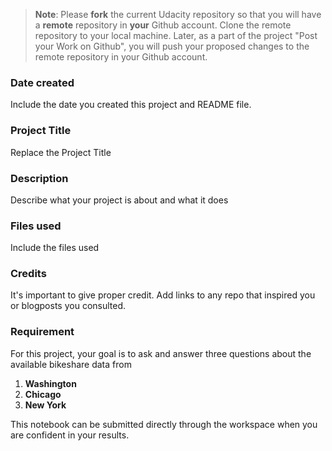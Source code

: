 >**Note**: Please **fork** the current Udacity repository so that you will have a **remote** repository in **your** Github account. Clone the remote repository to your local machine. Later, as a part of the project "Post your Work on Github", you will push your proposed changes to the remote repository in your Github account.

### Date created
Include the date you created this project and README file.

### Project Title
Replace the Project Title

### Description
Describe what your project is about and what it does

### Files used
Include the files used

### Credits
It's important to give proper credit. Add links to any repo that inspired you or blogposts you consulted.


### Requirement
For this project, your goal is to ask and answer three questions about the available bikeshare data from 
1. **Washington**
2. **Chicago**
3. **New York** 

This notebook can be submitted directly through the workspace when you are confident in your results.
